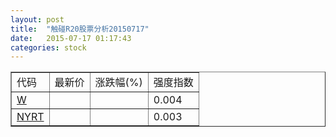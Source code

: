 ```yaml
---
layout: post
title:  "触碰R20股票分析20150717"
date:   2015-07-17 01:17:43
categories: stock
---
```

<script type="text/javascript">
var stockList = []
stockList.push('gb_w');
stockList.push('gb_nyrt');
</script>

<table border="1">
 <tr>
 <td>代码</td>
  <td>最新价</td>
  <td>涨跌幅(%)</td>
 <td>强度指数</td>
</tr>
  <tr id="w"><td><a href="http://stock.finance.sina.com.cn/usstock/quotes/W.html" target="_blank">W</a></td><td></td><td></td><td>0.004</td></tr>
  <tr id="nyrt"><td><a href="http://stock.finance.sina.com.cn/usstock/quotes/NYRT.html" target="_blank">NYRT</a></td><td></td><td></td><td>0.003</td></tr>
</table>
